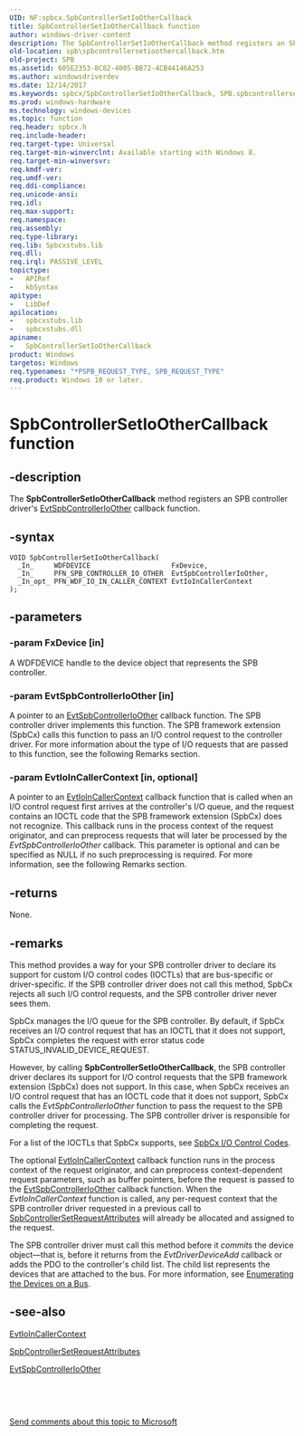 ```yaml
---
UID: NF:spbcx.SpbControllerSetIoOtherCallback
title: SpbControllerSetIoOtherCallback function
author: windows-driver-content
description: The SpbControllerSetIoOtherCallback method registers an SPB controller driver's EvtSpbControllerIoOther callback function.
old-location: spb\spbcontrollersetioothercallback.htm
old-project: SPB
ms.assetid: 605E2353-8C82-4005-BB72-4CB44146A253
ms.author: windowsdriverdev
ms.date: 12/14/2017
ms.keywords: spbcx/SpbControllerSetIoOtherCallback, SPB.spbcontrollersetioothercallback, SpbControllerSetIoOtherCallback, SpbControllerSetIoOtherCallback method [Buses]
ms.prod: windows-hardware
ms.technology: windows-devices
ms.topic: function
req.header: spbcx.h
req.include-header: 
req.target-type: Universal
req.target-min-winverclnt: Available starting with Windows 8.
req.target-min-winversvr: 
req.kmdf-ver: 
req.umdf-ver: 
req.ddi-compliance: 
req.unicode-ansi: 
req.idl: 
req.max-support: 
req.namespace: 
req.assembly: 
req.type-library: 
req.lib: Spbcxstubs.lib
req.dll: 
req.irql: PASSIVE_LEVEL
topictype:
-	APIRef
-	kbSyntax
apitype:
-	LibDef
apilocation:
-	spbcxstubs.lib
-	spbcxstubs.dll
apiname:
-	SpbControllerSetIoOtherCallback
product: Windows
targetos: Windows
req.typenames: "*PSPB_REQUEST_TYPE, SPB_REQUEST_TYPE"
req.product: Windows 10 or later.
---
```


# SpbControllerSetIoOtherCallback function


## -description


The <b>SpbControllerSetIoOtherCallback</b> method registers an SPB controller driver's <a href="https://msdn.microsoft.com/5A4BC061-4703-4C46-BD5D-A891F3DA8842">EvtSpbControllerIoOther</a> callback function.


## -syntax


````
VOID SpbControllerSetIoOtherCallback(
  _In_     WDFDEVICE                    FxDevice,
  _In_     PFN_SPB_CONTROLLER_IO_OTHER  EvtSpbControllerIoOther,
  _In_opt_ PFN_WDF_IO_IN_CALLER_CONTEXT EvtIoInCallerContext
);
````


## -parameters




### -param FxDevice [in]

A WDFDEVICE handle to the device object that represents the SPB controller.


### -param EvtSpbControllerIoOther [in]

A pointer to an <a href="https://msdn.microsoft.com/5A4BC061-4703-4C46-BD5D-A891F3DA8842">EvtSpbControllerIoOther</a> callback function. The SPB controller driver implements this function. The SPB framework extension (SpbCx) calls this function to pass an I/O control request to the controller driver. For more information about the type of I/O requests that are passed to this function, see the following Remarks section.


### -param EvtIoInCallerContext [in, optional]

A pointer to an <a href="..\wdfdevice\nc-wdfdevice-evt_wdf_io_in_caller_context.md">EvtIoInCallerContext</a> callback function that is called when an I/O control request first arrives at the controller's I/O queue, and the request contains an IOCTL code that the SPB framework extension (SpbCx) does not recognize. This callback runs in the process context of the request originator, and can preprocess requests that will later be processed by the <i>EvtSpbControllerIoOther</i> callback. This parameter is optional and can be specified as NULL if no such preprocessing is required. For more information, see the following Remarks section.


## -returns


None.



## -remarks


This method provides a way for your SPB controller driver to declare its support for custom I/O control codes (IOCTLs) that are bus-specific or driver-specific. If the SPB controller driver does not call this method, SpbCx rejects all such I/O control requests, and the SPB controller driver never sees them.

SpbCx manages the I/O queue for the SPB controller. By default, if SpbCx receives an I/O control request that has an IOCTL that it does not support, SpbCx completes the request with error status code STATUS_INVALID_DEVICE_REQUEST.

However, by calling <b>SpbControllerSetIoOtherCallback</b>, the SPB controller driver declares its support for I/O control requests that the SPB framework extension (SpbCx) does not support. In this case, when SpbCx receives an I/O control request that has an IOCTL code that it does not support, SpbCx calls the <i>EvtSpbControllerIoOther</i> function to pass the request to the SPB controller driver for processing. The SPB controller driver is responsible for completing the request.

For a list of the IOCTLs that SpbCx supports, see <a href="https://msdn.microsoft.com/EED1CBA4-8691-4BEA-89CB-F93DD7E1874F">SpbCx I/O Control Codes</a>.

The optional <a href="..\wdfdevice\nc-wdfdevice-evt_wdf_io_in_caller_context.md">EvtIoInCallerContext</a> callback function runs in the process context of the request originator, and can preprocess context-dependent request parameters, such as buffer pointers, before the request is passed to the <a href="https://msdn.microsoft.com/5A4BC061-4703-4C46-BD5D-A891F3DA8842">EvtSpbControllerIoOther</a> callback function.  When the <i>EvtIoInCallerContext</i> function is called, any per-request context that the SPB controller driver requested in a previous call to <a href="https://msdn.microsoft.com/library/windows/hardware/hh450908">SpbControllerSetRequestAttributes</a> will already be allocated and assigned to the request.

The SPB controller driver must call this method before it <i>commits</i> the device object—that is, before it returns from the <i>EvtDriverDeviceAdd</i> callback or adds the PDO to the controller's child list. The child list represents the devices that are attached to the bus. For more information, see <a href="https://msdn.microsoft.com/5731db82-2bc8-4a8d-98f1-3977845f572c">Enumerating the Devices on a Bus</a>.



## -see-also

<a href="..\wdfdevice\nc-wdfdevice-evt_wdf_io_in_caller_context.md">EvtIoInCallerContext</a>

<a href="https://msdn.microsoft.com/library/windows/hardware/hh450908">SpbControllerSetRequestAttributes</a>

<a href="https://msdn.microsoft.com/5A4BC061-4703-4C46-BD5D-A891F3DA8842">EvtSpbControllerIoOther</a>

 

 

<a href="mailto:wsddocfb@microsoft.com?subject=Documentation%20feedback [SPB\buses]:%20SpbControllerSetIoOtherCallback method%20 RELEASE:%20(12/14/2017)&amp;body=%0A%0APRIVACY STATEMENT%0A%0AWe use your feedback to improve the documentation. We don't use your email address for any other purpose, and we'll remove your email address from our system after the issue that you're reporting is fixed. While we're working to fix this issue, we might send you an email message to ask for more info. Later, we might also send you an email message to let you know that we've addressed your feedback.%0A%0AFor more info about Microsoft's privacy policy, see http://privacy.microsoft.com/en-us/default.aspx." title="Send comments about this topic to Microsoft">Send comments about this topic to Microsoft</a>

